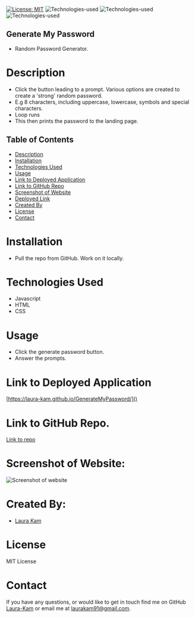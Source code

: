 [![License: MIT](https://img.shields.io/badge/License-MIT-yellow.svg)](https://opensource.org/licenses/MIT)
![Technologies-used](https://img.shields.io/badge/-Git-F05032?logo=Git&logoColor=white)
![Technologies-used](https://img.shields.io/badge/-JavaScript-007396?logo=JavaScript&logoColor=white)
![Technologies-used](https://img.shields.io/badge/-HTML5-E34F26?logo=HTML5&logoColor=white)

## Generate My Password

- Random Password Generator.

# Description

- Click the button leading to a prompt. Various options are created to create a 'strong' random password.
- E.g 8 characters, including uppercase, lowercase, symbols and special characters.
- Loop runs
- This then prints the password to the landing page.

## Table of Contents

- [Description](#description)
- [Installation](#installation)
- [Technologies Used](#technologies-used)
- [Usage](#usage)
- [Link to Deployed Application](#link-to-deployed-application)
- [Link to GitHub Repo](#link-to-github-repo)
- [Screenshot of Website](#screenshot-of-website)
- [Deployed Link](#deployed_link)
- [Created By](#created-by)
- [License](#license)
- [Contact](#contact)

# Installation

- Pull the repo from GitHub. Work on it locally.

# Technologies Used

- Javascript
- HTML
- CSS

# Usage

- Click the generate password button.
- Answer the prompts.

# Link to Deployed Application

[https://laura-kam.github.io/GenerateMyPassword/]()

# Link to GitHub Repo.

[Link to repo](https://github.com/Laura-Kam/GenerateMyPassword)

# Screenshot of Website:

![Screenshot of website](https://user-images.githubusercontent.com/104718053/179397569-53bd4533-a88e-4343-b93d-843ebe00de24.png)

# Created By:

- [Laura Kam](https://github.com/Laura-Kam)

# License

MIT License

# Contact

If you have any questions, or would like to get in touch find me on GitHub [Laura-Kam](https://github.com/Laura-Kam)
or email me at laurakam91@gmail.com.
